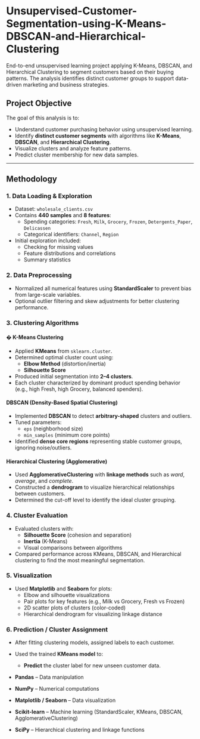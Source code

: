 # Unsupervised-Customer-Segmentation-using-K-Means-DBSCAN-and-Hierarchical-Clustering
End-to-end unsupervised learning project applying K-Means, DBSCAN, and Hierarchical Clustering to segment customers based on their buying patterns. The analysis identifies distinct customer groups to support data-driven marketing and business strategies.

## Project Objective

The goal of this analysis is to:
- Understand customer purchasing behavior using unsupervised learning.
- Identify **distinct customer segments** with algorithms like **K-Means**, **DBSCAN**, and **Hierarchical Clustering**.
- Visualize clusters and analyze feature patterns.
- Predict cluster membership for new data samples.

---

## Methodology

### 1. **Data Loading & Exploration**
- Dataset: `wholesale_clients.csv`
- Contains **440 samples** and **8 features**:
  - Spending categories: `Fresh`, `Milk`, `Grocery`, `Frozen`, `Detergents_Paper`, `Delicassen`
  - Categorical identifiers: `Channel`, `Region`
- Initial exploration included:
  - Checking for missing values
  - Feature distributions and correlations
  - Summary statistics

### 2. **Data Preprocessing**
- Normalized all numerical features using **StandardScaler** to prevent bias from large-scale variables.
- Optional outlier filtering and skew adjustments for better clustering performance.

### 3. **Clustering Algorithms**

#### � K-Means Clustering
- Applied **KMeans** from `sklearn.cluster`.
- Determined optimal cluster count using:
  - **Elbow Method** (distortion/inertia)
  - **Silhouette Score**
- Produced initial segmentation into **2–4 clusters**.
- Each cluster characterized by dominant product spending behavior (e.g., high Fresh, high Grocery, balanced spenders).

####  DBSCAN (Density-Based Spatial Clustering)
- Implemented **DBSCAN** to detect **arbitrary-shaped** clusters and outliers.
- Tuned parameters:
  - `eps` (neighborhood size)
  - `min_samples` (minimum core points)
- Identified **dense core regions** representing stable customer groups, ignoring noise/outliers.

####  Hierarchical Clustering (Agglomerative)
- Used **AgglomerativeClustering** with **linkage methods** such as *ward*, *average*, and *complete*.
- Constructed a **dendrogram** to visualize hierarchical relationships between customers.
- Determined the cut-off level to identify the ideal cluster grouping.

### 4. **Cluster Evaluation**
- Evaluated clusters with:
  - **Silhouette Score** (cohesion and separation)
  - **Inertia** (K-Means)
  - Visual comparisons between algorithms
- Compared performance across KMeans, DBSCAN, and Hierarchical clustering to find the most meaningful segmentation.

### 5. **Visualization**
- Used **Matplotlib** and **Seaborn** for plots:
  - Elbow and silhouette visualizations
  - Pair plots for key features (e.g., Milk vs Grocery, Fresh vs Frozen)
  - 2D scatter plots of clusters (color-coded)
  - Hierarchical dendrogram for visualizing linkage distance

### 6. **Prediction / Cluster Assignment**
- After fitting clustering models, assigned labels to each customer.
- Used the trained **KMeans model** to:
  - **Predict** the cluster label for new unseen customer data.

- **Pandas** – Data manipulation  
- **NumPy** – Numerical computations  
- **Matplotlib / Seaborn** – Data visualization  
- **Scikit-learn** – Machine learning (StandardScaler, KMeans, DBSCAN, AgglomerativeClustering)  
- **SciPy** – Hierarchical clustering and linkage functions  
